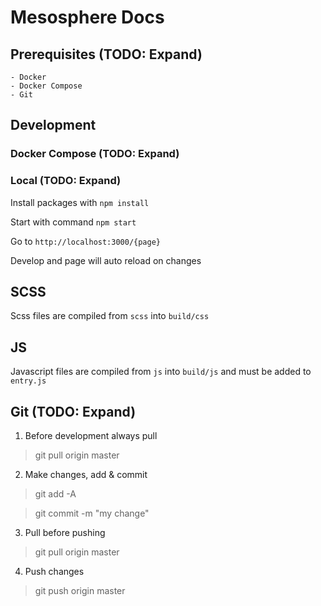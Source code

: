 # Mesosphere Docs

## Prerequisites (TODO: Expand)

    - Docker
    - Docker Compose
    - Git

## Development

### Docker Compose (TODO: Expand)

### Local (TODO: Expand)

Install packages with `npm install`

Start with command `npm start`

Go to `http://localhost:3000/{page}`

Develop and page will auto reload on changes

## SCSS

Scss files are compiled from `scss` into `build/css`

## JS

Javascript files are compiled from `js` into `build/js` and must be added to `entry.js`

## Git (TODO: Expand)

1. Before development always pull

> git pull origin master

2. Make changes, add & commit

> git add -A

> git commit -m "my change"

3. Pull before pushing

> git pull origin master

4. Push changes

> git push origin master